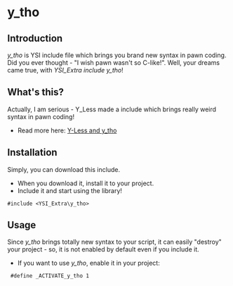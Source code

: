 # y_tho

## Introduction

*y_tho* is YSI include file which brings you brand new syntax in pawn coding. Did you ever thought - "I wish pawn wasn't so C-like!". Well, your dreams came true, with *YSI_Extra include y_tho*!

## What's this?

Actually, I am serious -  Y_Less made a include which brings really weird syntax in pawn coding!

- Read more here: [Y-Less and y_tho](https://github.com/Y-Less/y_tho)

## Installation

Simply, you can download this include.

- When you download it, install it to your project.
- Include it and start using the library!

```pawn
#include <YSI_Extra\y_tho>
```

## Usage

Since *y_tho* brings totally new syntax to your script, it can easily "destroy" your project - so, it is not enabled by default even if you include it.

- If you want to use *y_tho*, enable it in your project:

```pawn
 #define _ACTIVATE_y_tho 1
 ```
